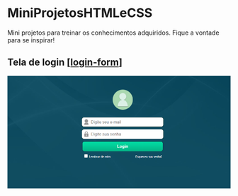 # MiniProjetosHTMLeCSS

 Mini projetos para treinar os conhecimentos adquiridos.
 Fique a vontade para se inspirar!

 ## Tela de login [<a href="https://github.com/DeboraTaveiraa/MiniProjetosCSS/blob/main/login-form/login-form.html">login-form</a>]
 <img src="./login-form/images/preview.png">